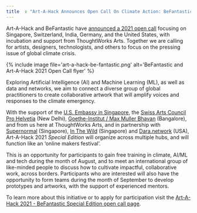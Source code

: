 ```yaml
---
title  : "Art-A-Hack Announces Open Call On Climate Action: BeFantastic Together"
---
```

Art-A-Hack and BeFantastic have [announced a 2021 open call](https://artahack.io/summer-2021/call/) focusing on Singapore, Switzerland, India, Germany, and the United States, with incubation and support from ThoughtWorks Arts. Together we are calling for artists, designers, technologists, and others to focus on the pressing issue of global climate crisis. 

{% include image file='art-a-hack-be-fantastic.png'
   alt='BeFantastic and Art-A-Hack 2021 Open Call flyer' %}

Exploring Artificial Intelligence (AI) and Machine Learning (ML), as well as data and networks, we aim to connect a diverse group of global practitioners to create collaborative artwork that will amplify voices and responses to the climate emergency.

<!--excerpt-ends-->

With the support of the [U.S. Embassy in Singapore](https://sg.usembassy.gov/), the [Swiss Arts Council Pro Helvetia](https://prohelvetia.ch/en/) (New Delhi), [Goethe-Institut / Max Muller Bhavan](https://www.goethe.de/de/index.html) (Bangalore), and from us here at ThoughtWorks Arts, and in partnership with [Supernormal](https://www.arts.com.my/check-it-out/supernormal-art-gallery) (Singapore), [In The Wild](https://www.weareinthewild.com/) (Singapore) and [Dara.network](https://www.dara.network/) (USA), Art-A-Hack 2021 *Special Edition* will organize across multiple hubs, and will function like an ‘online makers festival’.

This is an opportunity for participants to gain free training in climate, AI/ML and tech during the month of August, and to meet an international group of like-minded people to discuss how to cultivate impactful, collaborative work, across borders. Participants who are interested will also have the opportunity to form teams during the month of September to develop prototypes and artworks, with the support of experienced mentors.

To learn more about this initiative or to apply for participation visit the [Art-A-Hack 2021 - BeFantastic Special Edition open call page](https://artahack.io/summer-2021/call/).